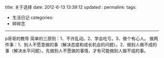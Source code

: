 title: 关于选择
date: 2012-6-13 13:39:12
updated	:
permalink:
tags:
- 生活日记
categories:
- 碎碎念

---



p哥哥的教导
简单的三原则：1、不许乱动。2、学会吃亏。3、做个有心人。
做两件事：1、别人不愿意做的事（解决态度和成长机会的问题）。2、做别人做不成的事（解决水平问题）。先做别人不愿做的事情，才有可能做别人做不成的事。
